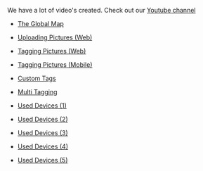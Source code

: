 We have a lot of video's created.
Check out our [Youtube channel](https://www.youtube.com/channel/UC4UYCvXwrgwMpcvrC4MoZ-w/videos)

- [The Global Map](https://www.youtube.com/watch?v=suC_iBXuHqA)

- [Uploading Pictures (Web)](https://www.youtube.com/watch?v=vfeRxoG9_OU)
- [Tagging Pictures (Web)](https://www.youtube.com/watch?v=w9jn6mM0D-Y)
- [Tagging Pictures (Mobile)](https://www.youtube.com/watch?v=01-5KvF-hyg)

- [Custom Tags](https://www.youtube.com/watch?v=c7mO0G2nMJ0)
- [Multi Tagging](https://www.youtube.com/watch?v=Kn_lnVFFNao)

- [Used Devices (1)](https://www.youtube.com/watch?v=vZsFpTLK1NU)
- [Used Devices (2)](https://www.youtube.com/watch?v=8yMLwdcwdmU)
- [Used Devices (3)](https://www.youtube.com/watch?v=EpLF-g69l4Q)
- [Used Devices (4)](https://www.youtube.com/watch?v=_UQOXHP8EuI)
- [Used Devices (5)](https://www.youtube.com/watch?v=6mTupjq0t1o)
